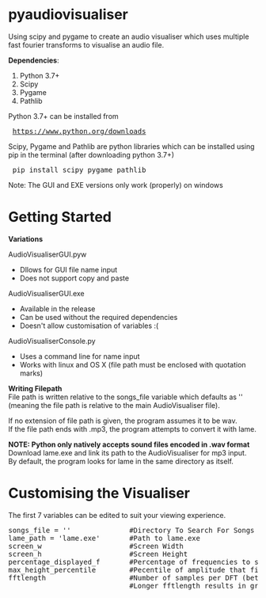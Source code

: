 # pyaudiovisualiser
Using scipy and pygame to create an audio visualiser which uses multiple fast fourier transforms to visualise an audio file.

<b>Dependencies</b>:<ol>
  <li>Python 3.7+</li>
  <li>Scipy</li>
  <li>Pygame</li>
  <li>Pathlib</li>
</ol>

Python 3.7+ can be installed from <pre> https://www.python.org/downloads </pre>

Scipy, Pygame and Pathlib are python libraries which can be installed using pip in the terminal (after downloading python 3.7+)
<pre> pip install scipy pygame pathlib</pre>

Note: The GUI and EXE versions only work (properly) on windows
# Getting Started
<b>Variations</b>

AudioVisualiserGUI.pyw
<ul>
  <li>Dllows for GUI file name input</li>
  <li>Does not support copy and paste</li>
</ul>

AudioVisualiserGUI.exe 
<ul>
  <li>Available in the release</li>
  <li>Can be used without the required dependencies</li>
  <li>Doesn't allow customisation of variables :( </li>
 </ul>
 
AudioVisualiserConsole.py
<ul>
  <li>Uses a command line for name input</li>
  <li>Works with linux and OS X (file path must be enclosed with quotation marks)</li>
</ul>

<b>Writing Filepath</b><br>
File path is written relative to the songs_file variable which defaults as '' (meaning the file path is relative to the main AudioVisualiser file).

If no extension of file path is given, the program assumes it to be wav.<br>
If the file path ends with .mp3, the program attempts to convert it with lame.

<b>NOTE: Python only natively accepts sound files encoded in .wav format</b><br>
Download lame.exe and link its path to the AudioVisualiser for mp3 input.<br>
By default, the program looks for lame in the same directory as itself.

# Customising the Visualiser
The first 7 variables can be edited to suit your viewing experience.
<pre>
songs_file = ''              #Directory To Search For Songs :) [the path finding is relative to this]
lame_path = 'lame.exe'       #Path to lame.exe
screen_w                     #Screen Width
screen_h                     #Screen Height
percentage_displayed_f       #Percentage of frequencies to show (Removes higher frequencies) Range = [0, 1]
max_height_percentile        #Pecentile of amplitude that fills the entire height of screen Range = (0, 100]
fftlength                    #Number of samples per DFT (better to be a power of 2) 
                             #Longer fftlength results in greater frequency resolution but worse time resolution
</pre>

